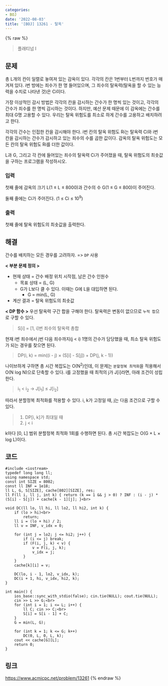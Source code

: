 ```yaml
---
categories:
- BOJ
date: '2022-08-03'
title: '[BOJ] 13261 - 탈옥'
---
```


{% raw %}
> 플래티넘 I<br>

## 문제
총 L개의 칸이 일렬로 놓여져 있는 감옥이 있다. 각각의 칸은 1번부터 L번까지 번호가 매겨져 있다. i번 방에는 죄수가 한 명 들어있으며, 그 죄수의 탈옥력(탈옥을 할 수 있는 능력을 수치로 나타낸 것)은 Ci이다.

가장 이상적인 감시 방법은 각각의 칸을 감시하는 간수가 한 명씩 있는 것이고, 각각의 간수가 죄수를 한 명씩 감시하는 것이다. 하지만, 예산 문제 때문에 이 감옥에는 간수를 최대 G명 고용할 수 있다. 우리는 탈옥 위험도를 최소로 하게 간수를 고용하고 배치하려고 한다.

각각의 간수는 인접한 칸을 감시해야 한다. i번 칸의 탈옥 위험도 Ri는 탈옥력 Ci와 i번 칸을 감시하는 간수가 감시하고 있는 죄수의 수를 곱한 값이다. 감옥의 탈옥 위험도는 모든 칸의 탈옥 위험도 Ri를 더한 값이다.

L과 G, 그리고 각 칸에 들어있는 죄수의 탈옥력 Ci가 주어졌을 때, 탈옥 위험도의 최솟값을 구하는 프로그램을 작성하시오.

### 입력
첫째 줄에 감옥의 크기 L(1 ≤ L ≤ 8000)과 간수의 수 G(1 ≤ G ≤ 800)이 주어진다.

둘째 줄에는 Ci가 주어진다. (1 ≤ Ci  ≤ 10<sup>9</sup>)

### 출력
첫째 줄에 탈옥 위험도의 최솟값을 출력한다.

## 해결
간수를 배치하는 모든 경우를 고려하자. => `DP` 사용<br>

**< 부분 문제 정의 >**
- 현재 상태 = 간수 배정 위치 시작점, 남은 간수 인원수
	- 목표 상태 = (L, G)
	- G가 L보다 클 수 있다. 이때는 G에 L을 대입하면 된다.
		- G = min(L, G)
- 계산 결과 = 탈옥 위험도의 최솟값

**< DP 함수 >**
우선 탈옥력 구간 합을 구해야 한다. 탈옥력은 변동이 없으므로 `누적 합`으로 구할 수 있다.
> S[i] = [1, i]번 죄수의 탈옥력 총합<br>

현재 i번 죄수에서 j번 다음 죄수까지(j < i) 1명의 간수가 담당했을 때, 최소 탈옥 위험도가 되는 경우를 찾으면 된다.
> DP(i, k) = min((i - j) × (S[i] - S[j]) + DP(j, k - 1)) <br>

나이브하게 구하면 총 시간 복잡도는 O(N<sup>2</sup>)인데, 이 문제는 `분할정복 최적화`을 적용해서 O(N log N)으로 단축할 수 있다. i를 고정했을 때 최적의 j가 J[i]라면, 아래 조건이 성립한다. 
> i<sub>1</sub> < i<sub>2</sub> → J[i<sub>1</sub>] ≤ J[i<sub>2</sub>]<br>

따라서 분할정복 최적화를 적용할 수 있다. i, k가 고정일 때, j는 다음 조건으로 구할 수 있다.
> 1. DP[i, k]가 최대일 때<br>
> 2. j < i<br>

k마다 [0, L] 범위 분할정복 최적화 1회를 수행하면 된다. 총 시간 복잡도는 O(G × L × log L)이다.

## 코드
```
#include <iostream>
typedef long long ll;
using namespace std;
const int SIZE = 8002;
const ll INF = 1e18;
ll L, G, S[SIZE], cache[802][SIZE], res;
ll F(ll i, ll j, int k) { return (k == 1 && j > 0) ? INF : (i - j) * (S[i] - S[j]) + cache[k - 1][j]; }<br>

void DC(ll lo, ll hi, ll lo2, ll hi2, int k) {
	if (lo > hi)<br>
		return;
	ll i = (lo + hi) / 2;
	ll v = INF, v_idx = 0;

	for (int j = lo2; j <= hi2; j++) {
		if (i <= j) break;
		if (F(i, j, k) < v) {
			v = F(i, j, k);
			v_idx = j;
		}
	}
	cache[k][i] = v;

	DC(lo, i - 1, lo2, v_idx, k);
	DC(i + 1, hi, v_idx, hi2, k);
}

int main() {
	ios_base::sync_with_stdio(false); cin.tie(NULL); cout.tie(NULL);
	cin >> L >> G;<br>
	for (int i = 1; i <= L; i++) {
		ll C; cin >> C;<br>
		S[i] = S[i - 1] + C;
	}
	G = min(L, G);

	for (int k = 1; k <= G; k++)
		DC(0, L, 0, L, k);
	cout << cache[G][L];
	return 0;
}
```

## 링크
https://www.acmicpc.net/problem/13261
{% endraw %}